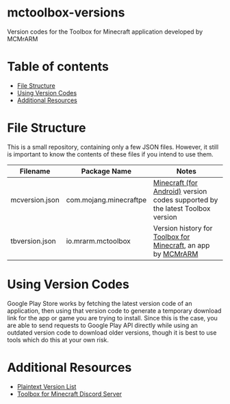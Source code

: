 # mctoolbox-versions
Version codes for the Toolbox for Minecraft application developed by MCMrARM

Table of contents
=================

   * [File Structure](#file-structure)
   * [Using Version Codes](#using-version-codes)
   * [Additional Resources](#additional-resources)

# File Structure
This is a small repository, containing only a few JSON files. However, it still is important to know the contents of these files if you intend to use them.

| Filename | Package Name | Notes |
| - | - | - |
| mcversion.json | com.mojang.minecraftpe | [Minecraft (for Android)](//play.google.com/store/apps/details?id=com.mojang.minecraftpe) version codes supported by the latest Toolbox version |
| tbversion.json | io.mrarm.mctoolbox | Version history for [Toolbox for Minecraft](//play.google.com/store/apps/details?id=io.mrarm.mctoolbox), an app by [MCMrARM](//github.com/MCMrARM) |

# Using Version Codes
Google Play Store works by fetching the latest version code of an application, then using that version code to generate a temporary download link for the app or game you are trying to install. Since this is the case, you are able to send requests to Google Play API directly while using an outdated version code to download older versions, though it is best to use tools which do this at your own risk.

# Additional Resources

   * [Plaintext Version List](//mcv.kee7702.tk/toolbox)
   * [Toolbox for Minecraft Discord Server](//discord.gg/toolbox)
